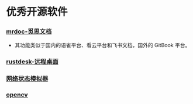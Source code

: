 # 优秀开源软件
<!-- toc --> 

### [mrdoc-觅思文档](https://mrdoc.pro/)

* 其功能类似于国内的语雀平台、看云平台和飞书文档，国外的 GitBook 平台。

### [rustdesk-远程桌面](https://github.com/rustdesk/rustdesk)

### [网络状态模拟器](https://github.com/tylertreat/comcast)

### [opencv](https://opencv.org/)
